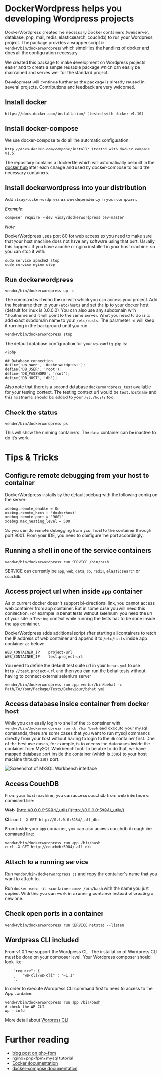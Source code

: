 # DockerWordpress helps you developing Wordpress projects

DockerWordpress creates the necessary Docker containers (webserver, database, php, mail, redis, elasticsearch, couchdb)
to run your Wordpress project. The package provides a wrapper script in `vendor/bin/dockerwordpress` which simplifies
the handling of docker and does all the configuration necessary.

We created this package to make development on Wordpress projects easier and to create a simple reusable package which
can easily be maintained and serves well for the standard project.

Development will continue further as the package is already reused in several projects.
Contributions and feedback are very welcomed.

## Install docker

    https://docs.docker.com/installation/ (tested with docker v1.10)

## Install docker-compose

We use docker-compose to do all the automatic configuration:

    http://docs.docker.com/compose/install/ (tested with docker-compose v1.5)

The repository contains a Dockerfile which will automatically be built in the
[docker hub](https://registry.hub.docker.com/u/visay/dockerwordpress/) after each change and used by docker-compose
to build the necessary containers.

## Install dockerwordpress into your distribution

Add `visay/dockerwordpress` as dev dependency in your composer.

*Example*:

```
composer require --dev visay/dockerwordpress dev-master
```

*Note*:

DockerWordpress uses port 80 for web access so you need to make sure that your host machine does not have any software
using that port. Usually this happens if you have apache or nginx installed in your host machine, so you can stop it with:

```
sudo service apache2 stop
sudo service nginx stop
```

## Run dockerwordpress

    vendor/bin/dockerwordpress up -d

The command will echo the url with which you can access your project. Add the hostname then to your `/etc/hosts`
and set the ip to your docker host (default for linux is 0.0.0.0). You can also use any subdomain with *.hostname and
it will point to the same server. What you need to do is to add exact subdomain name to your `/etc/hosts`.
The parameter `-d` will keep it running in the background until you run:

    vendor/bin/dockerwordpress stop

The default database configuration for your `wp-config.php` is:

    <?php

    ## Database connection
    define('DB_NAME', 'dockerwordpress');
    define('DB_USER', 'root');
    define('DB_PASSWORD', 'root');
    define('DB_HOST', 'db');

Also note that there is a second database `dockerwordpress_test` available for your testing context.
The testing context url would be `test.hostname` and this hostname should be added to your `/etc/hosts` too.

## Check the status

    vendor/bin/dockerwordpress ps

This will show the running containers. The `data` container can be inactive to do it's work.

# Tips & Tricks

## Configure remote debugging from your host to container

DockerWordpress installs by the default xdebug with the following config on the server:

    xdebug.remote_enable = On
    xdebug.remote_host = 'dockerhost'
    xdebug.remote_port = '9001'
    xdebug.max_nesting_level = 500

So you can do remote debugging from your host to the container through port 9001. From your IDE, you need to configure
the port accordingly.

## Running a shell in one of the service containers

    vendor/bin/dockerwordpress run SERVICE /bin/bash

SERVICE can currently be `app`, `web`, `data`, `db`, `redis`, `elasticsearch` or `couchdb`.

## Access project url when inside `app` container

As of current docker doesn't support bi-directional link, you cannot access web container from app container.
But in some case you will need this connection. For example in behat tests without selenium, you need the url of
your site in `Testing` context while running the tests has to be done inside the `app` container.

DockerWordpress adds additional script after starting all containers to fetch the IP address of web container and
append it to `/etc/hosts` inside app container as below:

```
WEB_CONTAINER_IP    project-url
WEB_CONTAINER_IP    test.project-url
```

You need to define the default test suite url in your `behat.yml` to use `http://test.project-url` and then you can
run the behat tests without having to connect external selenium server

```
vendor/bin/dockerwordpress run app vendor/bin/behat -c Path/To/Your/Package/Tests/Behaviour/behat.yml
```

## Access database inside container from docker host

While you can easily login to shell of the `db` container with `vendor/bin/dockerwordpress run db /bin/bash`
and execute your mysql commands, there are some cases that you want to run mysql commands directly
from your host without having to login to the `db` container first. One of the best use cases,
for example, is to access the databases inside the container from MySQL Workbench tool.
To be able to do that, we have mapped database port inside the container (which is `3306`) to your
host machine through `3307` port.

![Screenshot of MySQL Workbench interface](/docs/MySQL-Workbench.png "MySQL Workbench interface")

## Access CouchDB

From your host machine, you can access couchdb from web interface or command line:

__Web__: [http://0.0.0.0:5984/_utils/](http://0.0.0.0:5984/_utils/)

__Cli__: `curl -X GET http://0.0.0.0:5984/_all_dbs`

From inside your `app` container, you can also access couchdb through the command line:

```
vendor/bin/dockerwordpress run app /bin/bash
curl -X GET http://couchdb:5984/_all_dbs
```

## Attach to a running service

Run `vendor/bin/dockerwordpress ps` and copy the container's name that you want to attach to.

Run `docker exec -it <containername> /bin/bash` with the name you just copied.
With this you can work in a running container instead of creating a new one.

## Check open ports in a container

    vendor/bin/dockerwordpress run SERVICE netstat --listen

## Wordpress CLI included

From v1.0.1 we support the Wordpress CLI. The installation of Wordpress CLI must be done on your composer level.
Your Wordpress composer should look like:

```
	"require": {
		"wp-cli/wp-cli" : "~1.1"
	},
```

In order to execute Wordpress CLI command first to need to access to the App container

```
vendor/bin/dockerwordpress run app /bin/bash
# check the WP CLI
wp --info
```

More detail about [Worpress CLI](http://wp-cli.org/)

# Further reading

* [blog post on php-fpm](http://mattiasgeniar.be/2014/04/09/a-better-way-to-run-php-fpm/)
* [nginx+php-fpm+mysql tutorial](http://www.lonelycoder.be/nginx-php-fpm-mysql-phpmyadmin-on-ubuntu-12-04/)
* [Docker documentation](http://docs.docker.com/reference/builder/)
* [docker-compose documentation](http://docs.docker.com/compose)
